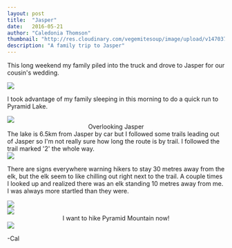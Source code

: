```yaml
---
layout: post
title:  "Jasper"
date:   2016-05-21
author: "Caledonia Thomson"
thumbnail: "http://res.cloudinary.com/vegemitesoup/image/upload/v1470370415/jasper/4.jpg"
description: "A family trip to Jasper"
---
```


This long weekend my family piled into the truck and drove to Jasper for our cousin's wedding.

<div class="row">
	<a href="http://res.cloudinary.com/vegemitesoup/image/upload/v1470370415/jasper/1.jpg"><div class="col-sm-12"><img src="http://res.cloudinary.com/vegemitesoup/image/upload/v1470370415/jasper/1.jpg" /></div></a>
</div>
<!--excerpt-->

I took advantage of my family sleeping in this morning to do a quick run to Pyramid Lake. 

<div class="row">
	<a href="http://res.cloudinary.com/vegemitesoup/image/upload/v1470370415/jasper/2.jpg"><div class="col-sm-12"><img src="http://res.cloudinary.com/vegemitesoup/image/upload/v1470370415/jasper/2.jpg" /></div></a>
</div>    
<center>Overlooking Jasper</center>
The lake is 6.5km from Jasper by car but I followed some trails leading out of Jasper so I'm not really sure how long the route is by trail. I followed the trail marked '2' the whole way.

<div class="row">                                       
    <a href="http://res.cloudinary.com/vegemitesoup/image/upload/v1470370415/jasper/3.jpg"><div class="col-sm-12"><img src="http://res.cloudinary.com/vegemitesoup/image/upload/v1470370415/jasper/3.jpg" /></div></a>              
</div>

There are signs everywhere warning hikers to stay 30 metres away from the elk, but the elk seem to like chilling out right next to the trail. A couple times I looked up and realized there was an elk standing 10 metres away from me. I was always more startled than they were.

<div class="row">                   
	<a href="http://res.cloudinary.com/vegemitesoup/image/upload/v1470370415/jasper/4.jpg"><img src="http://res.cloudinary.com/vegemitesoup/image/upload/v1470370415/jasper/4.jpg" /></a>
</div>  

<div class="row">                   
	<a href="http://res.cloudinary.com/vegemitesoup/image/upload/v1470370415/jasper/5.jpg"><img src="http://res.cloudinary.com/vegemitesoup/image/upload/v1470370415/jasper/5.jpg" /></a>
</div>  
<center>I want to hike Pyramid Mountain now!</center>

<div class="row">                   
	<a href="http://res.cloudinary.com/vegemitesoup/image/upload/v1470370415/jasper/6.jpg"><img src="http://res.cloudinary.com/vegemitesoup/image/upload/v1470370415/jasper/6.jpg" /></a> 
</div>  

-Cal